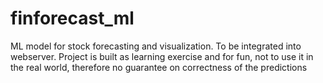 # finforecast_ml
ML model for stock forecasting and visualization. To be integrated into webserver. 
Project is built as learning exercise and for fun, not to use it in the real world, therefore no 
guarantee on correctness of the predictions
